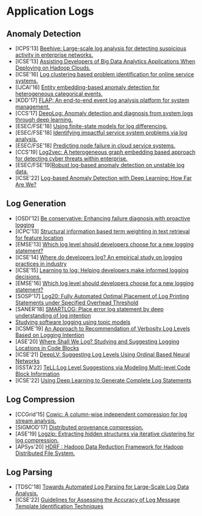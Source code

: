 # Application Logs

## Anomaly Detection
- [ICPS'13] [Beehive: Large-scale log analysis for detecting suspicious activity in enterprise networks.](http://www.arijuels.com/wp-content/uploads/2013/09/YOOL-13.pdf)
- [ICSE'13] [Assisting Developers of Big Data Analytics Applications When Deploying on Hadoop Clouds.](https://dl.acm.org/doi/pdf/10.5555/2486788.2486842)
- [ICSE'16] [Log clustering based problem identification for online service systems.](https://dl.acm.org/doi/pdf/10.1145/2889160.2889232)
- [IJCAI'16] [Entity embedding-based anomaly detection for heterogeneous categorical events.](https://www.ijcai.org/Proceedings/16/Papers/201.pdf)
- [KDD'17] [FLAP: An end-to-end event log analysis platform for system management.](https://dl.acm.org/doi/pdf/10.1145/3097983.3098022)
- [CCS'17] [DeepLog: Anomaly detection and diagnosis from system logs through deep learning.](https://www.cs.utah.edu/~lifeifei/papers/deeplog.pdf)
- [ESEC/FSE'18] [Using finite-state models for log differencing.](https://dl.acm.org/doi/pdf/10.1145/3236024.3236069)
- [ESEC/FSE'18] [Identifying impactful service system problems via log analysis.](https://dl.acm.org/doi/pdf/10.1145/3236024.3236083)
- [ESEC/FSE'18] [Predicting node failure in cloud service systems.](http://hongyujohn.github.io/NodeFailures.pdf)
- [CCS'19] [Log2vec: A heterogeneous graph embedding based approach for detecting cyber threats within enterprise.](https://dl.acm.org/doi/pdf/10.1145/3319535.3363224)
- [ESEC/FSE'19][Robust log-based anomaly detection on unstable log data.](https://dl.acm.org/doi/pdf/10.1145/3338906.3338931)
- [ICSE'22] [Log-based Anomaly Detection with Deep Learning: How Far Are We?](https://arxiv.org/pdf/2202.04301.pdf)

## Log Generation
- [OSDI'12] [Be conservative: Enhancing failure diagnosis with proactive logging](http://opera.ucsd.edu/paper/osdi12-errlog.pdf)
- [ICPC'13] [Structural information based term weighting in text retrieval for feature location](https://info.computer.org/csdl/proceedings-article/icpc/2013/06613841/12OmNxFJXAo)
- [EMSE'13] [Which log level should developers choose for a new logging statement?](https://users.encs.concordia.ca/~shang/pubs/EMSE2016_heng_level.pdf)
- [ICSE'14] [Where do developers log? An empirical study on logging practices in industry](https://taoxie.cs.illinois.edu/publications/icse14seip-log.pdf)
- [ICSE'15] [Learning to log: Helping developers make informed logging decisions.](http://petertsehsun.github.io/soen691/current/papers/jmzhu_icse2015.pdf)
- [EMSE'16] [Which log level should developers choose for a new logging statement?](https://users.encs.concordia.ca/~shang/pubs/EMSE2016_heng_level.pdf)
- [SOSP'17] [Log20: Fully Automated Optimal Placement of Log Printing Statements under Specified Overhead Threshold](https://dl.acm.org/doi/pdf/10.1145/3132747.3132778)
- [SANER'18] [SMARTLOG: Place error log statement by deep understanding of log intention](https://ieeexplore.ieee.org/document/8330197)
- [Studying software logging using topic models](https://petertsehsun.github.io/papers/heng_emse2017.pdf)
- [ICSME'19] [An Approach to Recommendation of Verbosity Log Levels Based on Logging Intention](https://sci-hub.se/10.1109/icsme.2019.00022) 
- [ASE'20] [Where Shall We Log? Studying and Suggesting Logging Locations in Code Blocks](https://petertsehsun.github.io/publication/ase2020/)
- [ICSE'21] [DeepLV: Suggesting Log Levels Using Ordinal Based Neural Networks](https://users.encs.concordia.ca/~shang/pubs/Zhenhao2021ICSE.pdf)
- [ISSTA'22] [TeLL:Log Level Suggestions via Modeling Multi-level Code Block Information](https://jun-zeng.github.io/file/tell_paper.pdf)
- [ICSE'22] [Using Deep Learning to Generate Complete Log Statements](https://arxiv.org/pdf/2201.04837.pdf)

## Log Compression
- [CCGrid'15] [Cowic: A column-wise independent compression for log stream analysis.](https://dl.acm.org/doi/pdf/10.1109/CCGrid.2015.45)
- [SIGMOD'17] [Distributed provenance compression.](https://dl.acm.org/doi/pdf/10.1145/3035918.3035926)
- [ASE'19] [Logzip: Extracting hidden structures via iterative clustering for log compression.](https://arxiv.org/pdf/1910.00409.pdf)
- [APSys'20] [HDRF : Hadoop Data Reduction Framework for Hadoop Distributed File System.](https://dl.acm.org/doi/pdf/10.1145/3409963.3410500)

## Log Parsing
- [TDSC'18] [Towards Automated Log Parsing for Large-Scale Log Data Analysis.](https://pinjiahe.github.io/papers/TDSC17.pdf)
- [ICSE'22] [Guidelines for Assessing the Accuracy of Log Message Template Identification Techniques](https://orbilu.uni.lu/bitstream/10993/50072/1/icse2022.pdf)